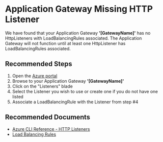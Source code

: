 <properties
pageTitle="Application Gateway Has No Http Listeners with LB Rules"
description="Application Gateway Has No Http Listeners with LB Rules"
infoBubbleText="Issues with your Application Gateway were detected. See details on the right."
service="microsoft.network"
resource="Application Gateway"
authors="Paragpk89"
ms.author="paragk"
displayOrder="10"
articleId="AppGwNoHttpListenerWithLoadBalancingRulesInsight"
diagnosticScenario="AppGwNoHttpListenerWithLoadBalancingRulesInsight"
selfHelpType="Diagnostics"
supportTopicIds=""
resourceTags="windows"
productPesIds=""
cloudEnvironments="Public"
/>

# Application Gateway Missing HTTP Listener
<!--issueDescription-->
We have found that your Application Gateway **'<!--$Gatewayname-->[GatewayName]<!--/$Gatewayname-->'** has no HttpListeners with LoadBalancingRules associated. The Application Gateway will not function until at least one HttpListener has LoadBalancingRules associated.
<!--/issueDescription-->

## **Recommended Steps**

1. Open the [Azure portal](https://portal.azure.com)
2. Browse to your Application Gateway **'<!--$Gatewayname-->[GatewayName]<!--/$Gatewayname-->'**
3. Click on the "Listeners" blade
4. Select the Listener you wish to use or create one if you do not have one listed
5. Associate a LoadBalancingRule with the Listener from step #4

## **Recommended Documents**

* [Azure CLI Reference - HTTP Listeners](https://docs.microsoft.com/cli/azure/network/application-gateway/http-listener?view=azure-cli-latest)
* [Load Balancing Rules](https://docs.microsoft.com/rest/api/load-balancer/loadbalancerloadbalancingrules/get)
